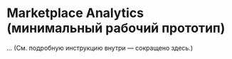 # Marketplace Analytics (минимальный рабочий прототип)
...
(См. подробную инструкцию внутри — сокращено здесь.)
